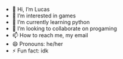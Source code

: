 - 👋 Hi, I’m Lucas
- 👀 I’m interested in games
- 🌱 I’m currently learning python
- 💞️ I’m looking to collaborate on progaming
- 📫 How to reach me, my email
- 😄 Pronouns: he/her
- ⚡ Fun fact: idk

<!---
Drazeres/Drazeres is a ✨ special ✨ repository because its `README.md` (this file) appears on your GitHub profile.
You can click the Preview link to take a look at your changes.
--->
